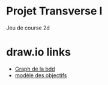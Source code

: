 # Projet Transverse I
Jeu de course 2d

# draw.io links
* [Graph de la bdd](https://www.draw.io/#G1HM3u5Jm_DHEvWb5QuPT6elJKHJPSvnr9)
* [modèle des objectifs](https://www.draw.io/#G1pc2gVNvSXj_uxWbKKBlU1y9g3dyHINHV)       
